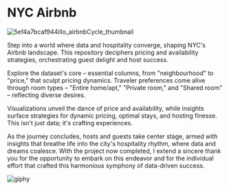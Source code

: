  # NYC Airbnb

 ![5ef4a7bcaf944illo_airbnbCycle_thumbnail](https://github.com/ajays191/Airbnb-Data-Anaysis/assets/134697755/8b6a8fcc-5928-491c-b3c2-1c7b759b3ca0)


Step into a world where data and hospitality converge, shaping NYC's Airbnb landscape. This repository deciphers pricing and availability strategies, orchestrating guest delight and host success.

Explore the dataset's core – essential columns, from "neighbourhood" to "price," that sculpt pricing dynamics. Traveler preferences come alive through room types – "Entire home/apt," "Private room," and "Shared room" – reflecting diverse desires.

Visualizations unveil the dance of price and availability, while insights surface strategies for dynamic pricing, optimal stays, and hosting finesse. This isn't just data; it's crafting experiences.

As the journey concludes, hosts and guests take center stage, armed with insights that breathe life into the city's hospitality rhythm, where data and dreams coalesce. With the project now completed, I extend a sincere thank you for the opportunity to embark on this endeavor and for the individual effort that crafted this harmonious symphony of data-driven success.

![giphy](https://github.com/ajays191/Airbnb-Data-Anaysis/assets/134697755/1fc2cbc6-0514-4488-a77d-0989754e87b7)




